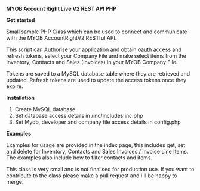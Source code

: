 **MYOB Account Right Live V2 REST API PHP**

**Get started**

Small sample PHP Class which can be used to connect and communicate with the MYOB AccountRightV2 RESTful API.

This script can Authorise your application and obtain oauth access and refresh tokens, select your Company File and make select items from the Inventory, Contacts and Sales (Invoices) in your MYOB Company File.

Tokens are saved to a MySQL database table where they are retrieved and updated.  Refresh tokens are used to update the access tokens once they expire.

**Installation**

 1. Create MySQL database
 2. Set database access details in /inc/includes.inc.php
 3. Set Myob, developer and company file access details in config.php


**Examples**

Examples for usage are provided in the index page, this includes get, set and delete for Inventory, Contacts and Sales Invoices / Invoice Line Items.  The examples also include how to filter contacts and items.

This class is very small and is not finalised for production use. If you want to contribute to the class please make a pull request and I'll be happy to merge.


